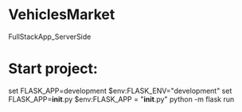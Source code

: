 # VehiclesMarket
FullStackApp_ServerSide


# Start project:

set FLASK_APP=development
$env:FLASK_ENV="development"
set FLASK_APP=__init__.py
$env:FLASK_APP = "__init__.py"
python -m flask run